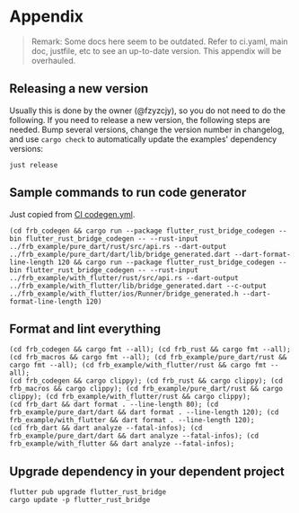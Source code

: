# Appendix

> Remark: Some docs here seem to be outdated. Refer to ci.yaml, main doc, justfile, etc to see an up-to-date version. This appendix will be overhauled.

## Releasing a new version

Usually this is done by the owner (@fzyzcjy), so you do not need to do the following. If you need to release a new version, the following steps are needed. Bump several versions, change the version number in changelog, and use `cargo check` to automatically update the examples' dependency versions:

```
just release
```

## Sample commands to run code generator

Just copied from [CI codegen.yml](https://github.com/fzyzcjy/flutter_rust_bridge/blob/master/.github/workflows/codegen.yml).

```
(cd frb_codegen && cargo run --package flutter_rust_bridge_codegen --bin flutter_rust_bridge_codegen -- --rust-input ../frb_example/pure_dart/rust/src/api.rs --dart-output ../frb_example/pure_dart/dart/lib/bridge_generated.dart --dart-format-line-length 120 && cargo run --package flutter_rust_bridge_codegen --bin flutter_rust_bridge_codegen -- --rust-input ../frb_example/with_flutter/rust/src/api.rs --dart-output ../frb_example/with_flutter/lib/bridge_generated.dart --c-output ../frb_example/with_flutter/ios/Runner/bridge_generated.h --dart-format-line-length 120)
```

## Format and lint everything

```
(cd frb_codegen && cargo fmt --all); (cd frb_rust && cargo fmt --all); (cd frb_macros && cargo fmt --all); (cd frb_example/pure_dart/rust && cargo fmt --all); (cd frb_example/with_flutter/rust && cargo fmt --all);
(cd frb_codegen && cargo clippy); (cd frb_rust && cargo clippy); (cd frb_macros && cargo clippy); (cd frb_example/pure_dart/rust && cargo clippy); (cd frb_example/with_flutter/rust && cargo clippy);
(cd frb_dart && dart format . --line-length 80); (cd frb_example/pure_dart/dart && dart format . --line-length 120); (cd frb_example/with_flutter && dart format . --line-length 120);
(cd frb_dart && dart analyze --fatal-infos); (cd frb_example/pure_dart/dart && dart analyze --fatal-infos); (cd frb_example/with_flutter && dart analyze --fatal-infos);
```

## Upgrade dependency in your dependent project

```
flutter pub upgrade flutter_rust_bridge
cargo update -p flutter_rust_bridge
```
